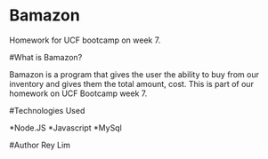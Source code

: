 # Bamazon

Homework for UCF bootcamp on week 7.

#What is Bamazon?

Bamazon is a program that gives the user the ability to buy from our inventory and gives them the total amount, cost. This is part of our homework on UCF Bootcamp week 7.

#Technologies Used

*Node.JS
*Javascript
*MySql

#Author
Rey Lim
